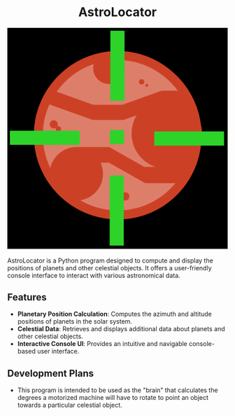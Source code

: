 <div align="center">
  <h1>AstroLocator</h1>
  <img src="https://github.com/Cole789/AstroLocator/blob/master/AstroLocater.png" alt="Logo">
</div>

AstroLocator is a Python program designed to compute and display the positions of planets and other celestial objects. It offers a user-friendly console interface to interact with various astronomical data.

## Features

- **Planetary Position Calculation**: Computes the azimuth and altitude positions of planets in the solar system.
- **Celestial Data**: Retrieves and displays additional data about planets and other celestial objects.
- **Interactive Console UI**: Provides an intuitive and navigable console-based user interface.

## Development Plans
- This program is intended to be used as the "brain" that calculates the degrees a motorized machine will have to rotate to point an object towards a particular celestial object.
